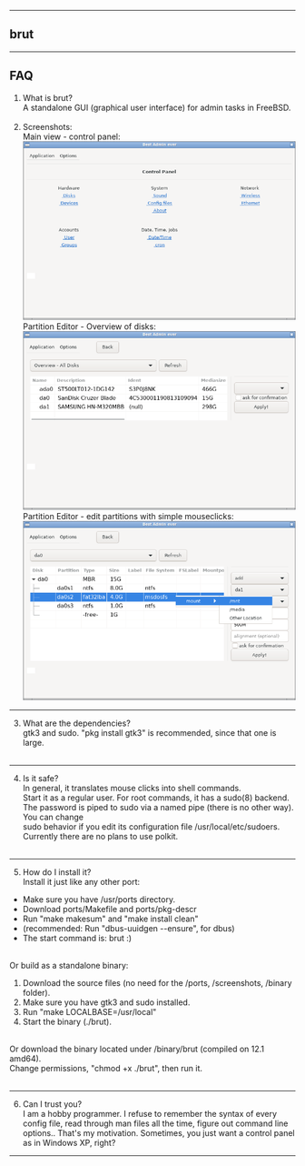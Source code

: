 
------------------------
brut
------------------------

-----------------------
FAQ
-----------------------

1. What is brut?<br>
A standalone GUI (graphical user interface) for admin tasks in FreeBSD.<br><br>
2. Screenshots:<br>
Main view - control panel:<br>
![](screenshot/scrot20.png)
<br>Partition Editor - Overview of disks:<br>
![](screenshot/scrot21.png)
<br>Partition Editor - edit partitions with simple mouseclicks:<br>
![](screenshot/scrot18.png)

--------------------------
3. What are the dependencies?<br>
gtk3 and sudo. "pkg install gtk3" is recommended, since that one is large.<br><br>
--------------------------

4. Is it safe? <br>
In general, it translates mouse clicks into shell commands.<br>
Start it as a regular user. For root commands, it has a sudo(8) backend.<br>
The password is piped to sudo via a named pipe (there is no other way). You can change<br>
sudo behavior if you edit its configuration file /usr/local/etc/sudoers.<br>
Currently there are no plans to use polkit.<br><br>

--------------------------
5. How do I install it?<br>
Install it just like any other port:<br>
- Make sure you have /usr/ports directory.<br>
- Download ports/Makefile and ports/pkg-descr<br>
- Run "make makesum" and "make install clean"<br>
- (recommended: Run "dbus-uuidgen --ensure", for dbus)<br>
- The start command is: brut :)<br><br>

Or build as a standalone binary:<br>
1. Download the source files (no need for the /ports, /screenshots, /binary folder).
2. Make sure you have gtk3 and sudo installed.<br>
3. Run "make LOCALBASE=/usr/local"<br>
4. Start the binary (./brut).<br><br>

Or download the binary located under /binary/brut (compiled on 12.1 amd64).<br>
Change permissions, "chmod +x ./brut", then run it.<br><br>

--------------------------

6. Can I trust you?<br>
I am a hobby programmer. I refuse to remember the syntax of every config file, read
through man files all the time, figure out command line options.. That's my motivation.
Sometimes, you just want a control panel as in Windows XP, right?

------------------------
